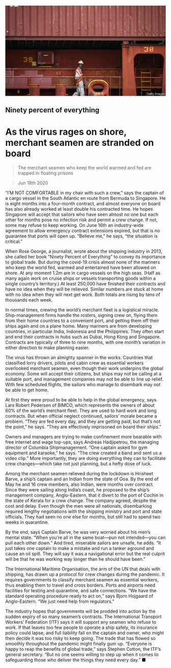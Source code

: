 ![](./images/20200620_FNP002.jpg)

## Ninety percent of everything

# As the virus rages on shore, merchant seamen are stranded on board

> The merchant seamen who keep the world warmed and fed are trapped in floating prisons

> Jun 18th 2020

“I’M NOT COMFORTABLE in my chair with such a crew,” says the captain of a cargo vessel in the South Atlantic en route from Bermuda to Singapore. He is eight months into a four-month contract, and almost everyone on board has also already worked at least double his contracted time. He hopes Singapore will accept that sailors who have seen almost no one but each other for months pose no infection risk and permit a crew change. If not, some may refuse to keep working. On June 16th an industry-wide agreement to allow emergency contract extensions expired, but that is no guarantee that ports will open up. “Believe me,” he says, “the situation is critical.”

When Rose George, a journalist, wrote about the shipping industry in 2013, she called her book “Ninety Percent of Everything” to convey its importance to global trade. But during the covid-19 crisis almost none of the mariners who keep the world fed, warmed and entertained have been allowed on shore. At any moment 1.2m are in cargo vessels on the high seas. (Half as many again work on cruise ships or vessels transporting goods within a single country’s territory.) At least 250,000 have finished their contracts and have no idea when they will be relieved. Similar numbers are stuck at home with no idea when they will next get work. Both totals are rising by tens of thousands each week.

In normal times, crewing the world’s merchant fleet is a logistical miracle. Ship-management firms handle the rosters, signing crew on, flying them from their home countries to a convenient port, and getting them off their ships again and on a plane home. Many mariners are from developing countries, in particular India, Indonesia and the Philippines. They often start and end their contracts in hubs such as Dubai, Hong Kong and Singapore. Contracts are typically of three to nine months, with one month’s variation in either direction to make planning easier.

The virus has thrown an almighty spanner in the works. Countries that classified lorry drivers, pilots and cabin crew as essential workers overlooked merchant seamen, even though their work underpins the global economy. Some will accept their citizens, but ships may not be calling at a suitable port, and management companies may not be able to line up relief. With few scheduled flights, the sailors who manage to disembark may not be able to get home.

At first they were proud to be able to help in the global emergency, says Lars Robert Pedersen of BIMCO, which represents the owners of about 60% of the world’s merchant fleet. They are used to hard work and long contracts. But when official neglect continued, sailors’ morale became a problem. “They are fed every day, and they are getting paid, but that’s not the point,” he says. “They are effectively imprisoned on board their ships.”

Owners and managers are trying to make confinement more bearable with free internet and wage top-ups, says Andreas Hadjipetrou, the managing director of Columbia Shipmanagement. “One captain asked for gym equipment and karaoke,” he says. “The crew created a band and sent us a video clip.” More importantly, they are doing everything they can to facilitate crew changes—which take not just planning, but a hefty dose of luck.

Among the merchant seamen relieved during the lockdown is Hrisheet Barve, a ship’s captain and an Indian from the state of Goa. By the end of May he and 16 crew members, also Indian, were months over contract. Since they were sailing along India’s coast, he proposed to the ship’s management company, Anglo-Eastern, that it divert to the port of Cochin in the state of Kerala for a crew change. The company agreed, despite the cost and delay. Even though the men were all nationals, disembarking required lengthy negotiations with the shipping ministry and port and state officials. They had seen no one else for months, but still had to spend two weeks in quarantine.

By the end, says Captain Barve, he was very worried about his men’s mental state. “When you’re all in the same boat—pun not intended—you can pull each other down.” And tired, miserable sailors are unsafe, he adds. “It just takes one captain to make a mistake and run a tanker aground and cause an oil spill. They will say it was a navigational error but the real culprit will be that he was working way longer than he should have been.”

The International Maritime Organisation, the arm of the UN that deals with shipping, has drawn up a protocol for crew changes during the pandemic. It requires governments to classify merchant seamen as essential workers, thus enabling them to travel and cross borders. Ports and airports need facilities for testing and quarantine, and safe connections. “We have the standard operating procedure ready to act on,” says Bjorn Hojgaard of Anglo-Eastern. “We just need help from regulators.”

The industry hopes that governments will be prodded into action by the sudden expiry of so many seamen’s contracts. The International Transport Workers’ Federation (ITF) says it will support any seamen who refuse to work. If that leaves too few people to operate a ship safely, its insurance policy could lapse, and full liability fall on the captain and owner, who might then decide it was too risky to keep going. The trade that has flowed so smoothly throughout the pandemic might finally gum up. “Everyone is happy to reap the benefits of global trade,” says Stephen Cotton, the ITF’s general secretary. “But no one seems willing to step up when it comes to safeguarding those who deliver the things they need every day.” ■